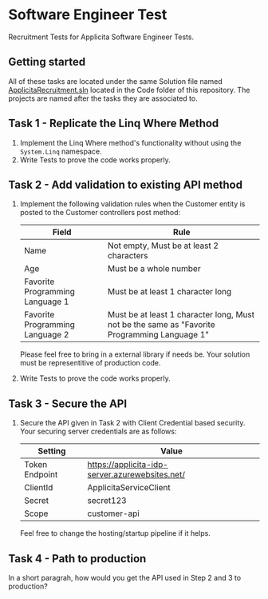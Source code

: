 
# Software Engineer Test
Recruitment Tests for Applicita Software Engineer Tests.

## Getting started
All of these tasks are located under the same Solution file named [ApplicitaRecruitment.sln](Code/Applicita.Recruitment.sln) located in the Code folder of this repository. The projects are named after the tasks they are associated to.

## Task 1 - Replicate the Linq Where Method
1. Implement the Linq Where method's functionality without using the `System.Linq` namespace.
2. Write Tests to prove the code works properly.

## Task 2 - Add validation to existing API method
1. Implement the following validation rules when the Customer entity is posted to the Customer controllers post method:

    |Field|Rule|
    |-|-|
    |Name|Not empty, Must be at least 2 characters|
    |Age|Must be a whole number|
    |Favorite Programming Language 1|Must be at least 1 character long|
    |Favorite Programming Language 2|Must be at least 1 character long, Must not be the same as "Favorite Programming Language 1"|

    Please feel free to bring in a external library if needs be. Your solution must be representitive of production code.

2. Write Tests to prove the code works properly.

## Task 3 -  Secure the API

1. Secure the API given in Task 2 with Client Credential based security. Your securing server credentials are as follows:

    |Setting|Value|
    |-|-|
    |Token Endpoint|https://applicita-idp-server.azurewebsites.net/|
    |ClientId|ApplicitaServiceClient|
    |Secret|secret123|
    |Scope|customer-api|

    Feel free to change the hosting/startup pipeline if it helps.

## Task 4 - Path to production
In a short paragrah, how would you get the API used in Step 2 and 3 to production?
